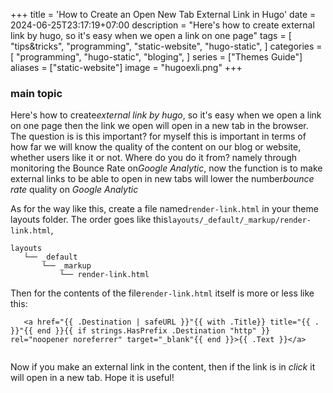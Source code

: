 +++
title = 'How to Create an Open New Tab External Link in Hugo'
date = 2024-06-25T23:17:19+07:00
description = "Here's how to create external link by hugo, so it's easy when we open a link on one page"
tags = [
    "tips&tricks",
    "programming",
    "static-website",
    "hugo-static",
]
categories = [
    "programming",
    "hugo-static",
    "bloging",
]
series = ["Themes Guide"]
aliases = ["static-website"]
image = "hugoexli.png"
+++

### main topic
Here's how to create*external link by hugo*, so it's easy when we open a link on one page then the link we open will open in a new tab in the browser. The question is is this important? for myself this is important in terms of how far we will know the quality of the content on our blog or website, whether users like it or not. Where do you do it from? namely through monitoring the Bounce Rate on*Google Analytic*, now the function is to make external links to be able to open in new tabs will lower the number*bounce rate* quality on *Google Analytic*


As for the way like this, create a file named`render-link.html` in your theme layouts folder. The order goes like this`layouts/_default/_markup/render-link.html`,


````
layouts
   └── _default  
       └── _markup
           └── render-link.html
````


Then for the contents of the file`render-link.html` itself is more or less like this:

``````
   <a href="{{ .Destination | safeURL }}"{{ with .Title}} title="{{ . }}"{{ end }}{{ if strings.HasPrefix .Destination "http" }} rel="noopener noreferrer" target="_blank"{{ end }}>{{ .Text }}</a>
   
```````


Now if you make an external link in the content, then if the link is in *click* it will open in a new tab. Hope it is useful!